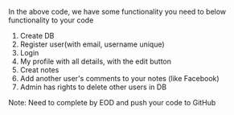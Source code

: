In the above code, we have some functionality you need to below functionality to your code

1. Create DB
2. Register user(with email, username unique)
3. Login
4. My profile with all details, with the edit button
5. Creat notes
6. Add another user's comments to your notes (like Facebook)
7. Admin has rights to delete other users in DB

Note: Need to complete by EOD and push your code to GitHub
